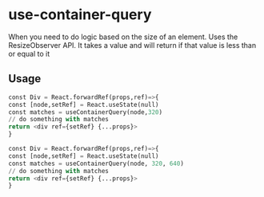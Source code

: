 # use-container-query

When you need to do logic based on the size of an element. Uses the ResizeObserver API. It takes a value and will return if that value is less than or equal to it

## Usage

```python
const Div = React.forwardRef(props,ref)=>{
const [node,setRef] = React.useState(null)
const matches = useContainerQuery(node,320)
// do something with matches
return <div ref={setRef} {...props}>
}

const Div = React.forwardRef(props,ref)=>{
const [node,setRef] = React.useState(null)
const matches = useContainerQuery(node, 320, 640)
// do something with matches
return <div ref={setRef} {...props}>
}
```
